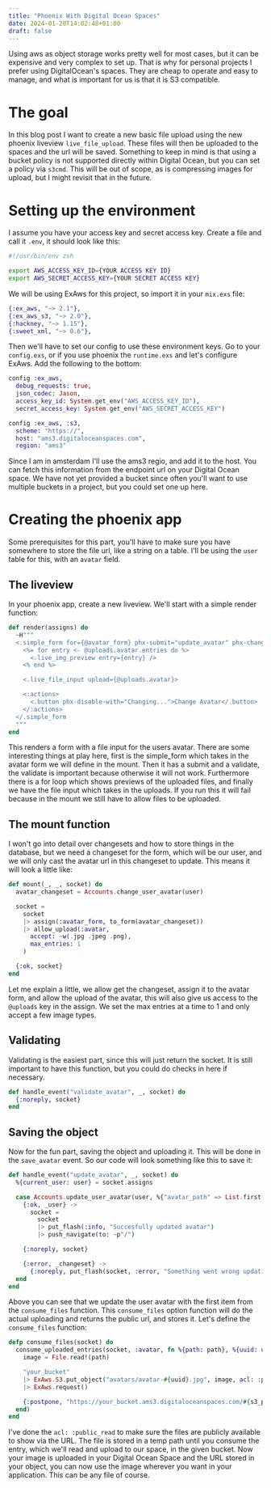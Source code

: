 ```yaml
---
title: "Phoenix With Digital Ocean Spaces"
date: 2024-01-28T14:02:48+01:00
draft: false
---
```


Using aws as object storage works pretty well for most cases, but it can be expensive and very complex to set up. That is why for personal projects I prefer using DigitalOcean's spaces. They are cheap to operate and easy to manage, and what is important for us is that it is S3 compatible.

# The goal
In this blog post I want to create a new basic file upload using the new phoenix liveview `live_file_upload`. These files will then be uploaded to the spaces and the url will be saved. Something to keep in mind is that using a bucket policy is not supported directly within Digital Ocean, but you can set a policy via `s3cmd`. This will be out of scope, as is compressing images for upload, but I might revisit that in the future.

# Setting up the environment
I assume you have your access key and secret access key. Create a file and call it `.env`, it should look like this:

```bash
#!/usr/bin/env zsh

export AWS_ACCESS_KEY_ID={YOUR ACCESS KEY ID}
export AWS_SECRET_ACCESS_KEY={YOUR SECRET ACCESS KEY}
```

We will be using ExAws for this project, so import it in your `mix.exs` file:
```elixir
{:ex_aws, "~> 2.1"},
{:ex_aws_s3, "~> 2.0"},
{:hackney, "~> 1.15"},
{:sweet_xml, "~> 0.6"},
```
Then we'll have to set our config to use these environment keys. Go to your `config.exs`, or if you use phoenix the `runtime.exs` and let's configure ExAws. Add the following to the bottom:
```elixir
config :ex_aws,
  debug_requests: true,
  json_codec: Jason,
  access_key_id: System.get_env("AWS_ACCESS_KEY_ID"),
  secret_access_key: System.get_env("AWS_SECRET_ACCESS_KEY")

config :ex_aws, :s3,
  scheme: "https://",
  host: "ams3.digitaloceanspaces.com",
  region: "ams3"
```
Since I am in amsterdam I'll use the ams3 regio, and add it to the host. You can fetch this information from the endpoint url on your Digital Ocean space. We have not yet provided a bucket since often you'll want to use multiple buckets in a project, but you could set one up here.

# Creating the phoenix app
Some prerequisites for this part, you'll have to make sure you have somewhere to store the file url, like a string on a table. I'll be using the `user` table for this, with an `avatar` field.

## The liveview
In your phoenix app, create a new liveview. We'll start with a simple render function:
```elixir
def render(assigns) do
  ~H"""
  <.simple_form for={@avatar_form} phx-submit="update_avatar" phx-change="validate_avatar">
    <%= for entry <- @uploads.avatar.entries do %>
      <.live_img_preview entry={entry} />
    <% end %>

    <.live_file_input upload={@uploads.avatar}>

    <:actions>
      <.button phx-disable-with="Changing...">Change Avatar</.button>
    </:actions>
  </.simple_form
  """
end
```
This renders a form with a file input for the users avatar. There are some interesting things at play here, first is the simple_form which takes in the avatar form we will define in the mount. Then it has a submit and a validate, the validate is important because otherwise it will not work. Furthermore there is a for loop which shows previews of the uploaded files, and finally we have the file input which takes in the uploads. If you run this it will fail because in the mount we still have to allow files to be uploaded.

## The mount function
I won't go into detail over changesets and how to store things in the database, but we need a changeset for the form, which will be our user, and we will only cast the avatar url in this changeset to update. This means it will look a little like:
```elixir
def mount(_, _, socket) do
  avatar_changeset = Accounts.change_user_avatar(user)

  socket =
    socket
    |> assign(:avatar_form, to_form(avatar_changeset))
    |> allow_upload(:avatar,
      accept: ~w(.jpg .jpeg .png),
      max_entries: 1
    )

  {:ok, socket}
end
```
Let me explain a little, we allow get the changeset, assign it to the avatar form, and allow the upload of the avatar, this will also give us access to the `@uploads` key in the assign. We set the max entries at a time to 1 and only accept a few image types.

## Validating
Validating is the easiest part, since this will just return the socket. It is still important to have this function, but you could do checks in here if necessary.
```elixir
def handle_event("validate_avatar", _, socket) do
  {:noreply, socket}
end
```

## Saving the object
Now for the fun part, saving the object and uploading it. This will be done in the `save_avatar` event. So our code will look something like this to save it:
```elixir
def handle_event("update_avatar", _, socket) do
  %{current_user: user} = socket.assigns

  case Accounts.update_user_avatar(user, %{"avatar_path" => List.first(consume_files(socket))}) do
    {:ok, _user} ->
      socket =
        socket
        |> put_flash(:info, "Succesfully updated avatar")
        |> push_navigate(to: ~p"/")

    {:noreply, socket}

    {:error, _changeset} ->
      {:noreply, put_flash(socket, :error, "Something went wrong updating your avatar")}
  end
end
```
Above you can see that we update the user avatar with the first item from the `consume_files` function. This `consume_files` option function will do the actual uploading and returns the public url, and stores it. Let's define the `consume_files` function:
```elixir
defp consume_files(socket) do
  consume_uploaded_entries(socket, :avatar, fn %{path: path}, %{uuid: uuid} ->
    image = File.read!(path)

    "your_bucket"
    |> ExAws.S3.put_object("avatars/avatar-#{uuid}.jpg", image, acl: :public_read)
    |> ExAws.request()

    {:postpone, "https://your_bucket.ams3.digitaloceanspaces.com/#{s3_path}"}
  end)
end
```
I've done the `acl: :public_read` to make sure the files are publicly available to show via the URL. The file is stored in a temp path until you consume the entry, which we'll read and upload to our space, in the given bucket. Now your image is uploaded in your Digital Ocean Space and the URL stored in your object, you can now use the image wherever you want in your application. This can be any file of course. 
